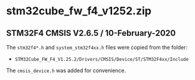 # stm32cube_fw_f4_v1252.zip

## STM32F4 CMSIS V2.6.5 / 10-February-2020

The `stm32f4*.h` and `system_stm32f4xx.h` files were copied from the folder:

- `STM32Cube_FW_F4_V1.25.2/Drivers/CMSIS/Device/ST/STM32F4xx/Include`

The `cmsis_device.h` was added for convenience.
